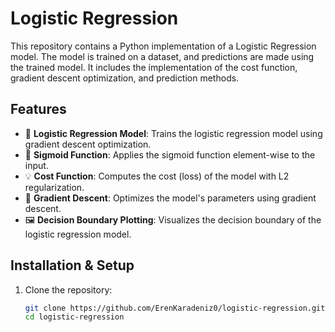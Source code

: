 # Logistic Regression

This repository contains a Python implementation of a Logistic Regression model. The model is trained on a dataset, and predictions are made using the trained model. It includes the implementation of the cost function, gradient descent optimization, and prediction methods.

## Features

- 🚀 **Logistic Regression Model**: Trains the logistic regression model using gradient descent optimization.
- 🔄 **Sigmoid Function**: Applies the sigmoid function element-wise to the input.
- 💡 **Cost Function**: Computes the cost (loss) of the model with L2 regularization.
- 🔧 **Gradient Descent**: Optimizes the model's parameters using gradient descent.
- 🖼 **Decision Boundary Plotting**: Visualizes the decision boundary of the logistic regression model.

## Installation & Setup

1. Clone the repository:
   ```bash
   git clone https://github.com/ErenKaradeniz0/logistic-regression.git
   cd logistic-regression
